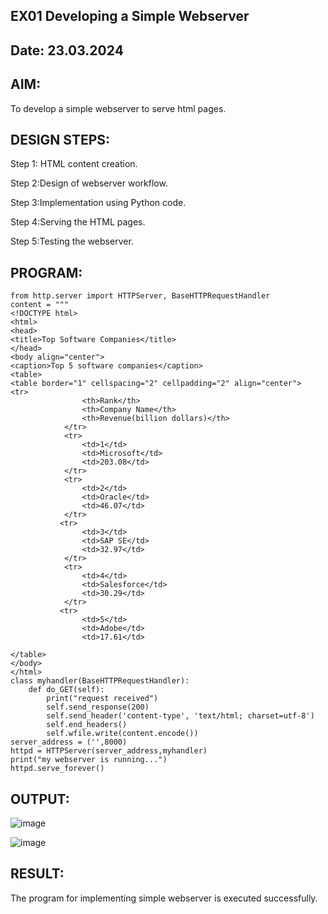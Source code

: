 ## EX01 Developing a Simple Webserver
## Date: 23.03.2024

## AIM:
To develop a simple webserver to serve html pages.

## DESIGN STEPS:
Step 1: HTML content creation.

Step 2:Design of webserver workflow.

Step 3:Implementation using Python code.

Step 4:Serving the HTML pages.

Step 5:Testing the webserver.

## PROGRAM:
~~~
from http.server import HTTPServer, BaseHTTPRequestHandler
content = """
<!DOCTYPE html>
<html>
<head>
<title>Top Software Companies</title>
</head>
<body align="center">
<caption>Top 5 software companies</caption>
<table>
<table border="1" cellspacing="2" cellpadding="2" align="center">
<tr>
                <th>Rank</th>
                <th>Company Name</th>
                <th>Revenue(billion dollars)</th>
            </tr>
            <tr>
                <td>1</td>
                <td>Microsoft</td>
                <td>203.08</td>
            </tr>
            <tr>
                <td>2</td>
                <td>Oracle</td>
                <td>46.07</td>
            </tr>
           <tr>
                <td>3</td>
                <td>SAP SE</td>
                <td>32.97</td>
            </tr>
            <tr>
                <td>4</td>
                <td>Salesforce</td>
                <td>30.29</td>
            </tr>
           <tr>
                <td>5</td>
                <td>Adobe</td>
                <td>17.61</td>
~~~
~~~
</table>
</body>
</html>
class myhandler(BaseHTTPRequestHandler):
    def do_GET(self):
        print("request received")
        self.send_response(200)
        self.send_header('content-type', 'text/html; charset=utf-8')
        self.end_headers()
        self.wfile.write(content.encode())
server_address = ('',8000)
httpd = HTTPServer(server_address,myhandler)
print("my webserver is running...")
httpd.serve_forever()
~~~
## OUTPUT:
![image](https://github.com/niranjanadevi-s/simplewebserver/assets/141748873/21c5b70e-27ca-46ea-ae02-543448b93bbd)

![image](https://github.com/niranjanadevi-s/simplewebserver/assets/141748873/8625fdfe-648f-4447-ae39-a219126869bc)

## RESULT:
The program for implementing simple webserver is executed successfully.



